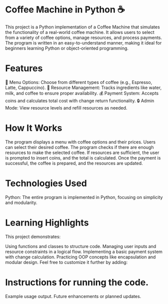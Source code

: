 # Coffee Machine in Python ☕️

This project is a Python implementation of a Coffee Machine that simulates the functionality of a real-world coffee machine. It allows users to select from a variety of coffee options, manage resources, and process payments. The program is written in an easy-to-understand manner, making it ideal for beginners learning Python or object-oriented programming.

# Features
🍵 Menu Options: Choose from different types of coffee (e.g., Espresso, Latte, Cappuccino).
🔄 Resource Management: Tracks ingredients like water, milk, and coffee to ensure proper availability.
💰 Payment System: Accepts coins and calculates total cost with change return functionality.
🔒 Admin Mode: View resource levels and refill resources as needed.
# How It Works
The program displays a menu with coffee options and their prices.
Users can select their desired coffee.
The program checks if there are enough resources to make the selected coffee.
If resources are sufficient, the user is prompted to insert coins, and the total is calculated.
Once the payment is successful, the coffee is prepared, and the resources are updated.
# Technologies Used
Python: The entire program is implemented in Python, focusing on simplicity and modularity.
# Learning Highlights
This project demonstrates:

Using functions and classes to structure code.
Managing user inputs and resource constraints in a logical flow.
Implementing a basic payment system with change calculation.
Practicing OOP concepts like encapsulation and modular design.
Feel free to customize it further by adding:

# Instructions for running the code.
Example usage output.
Future enhancements or planned updates.
